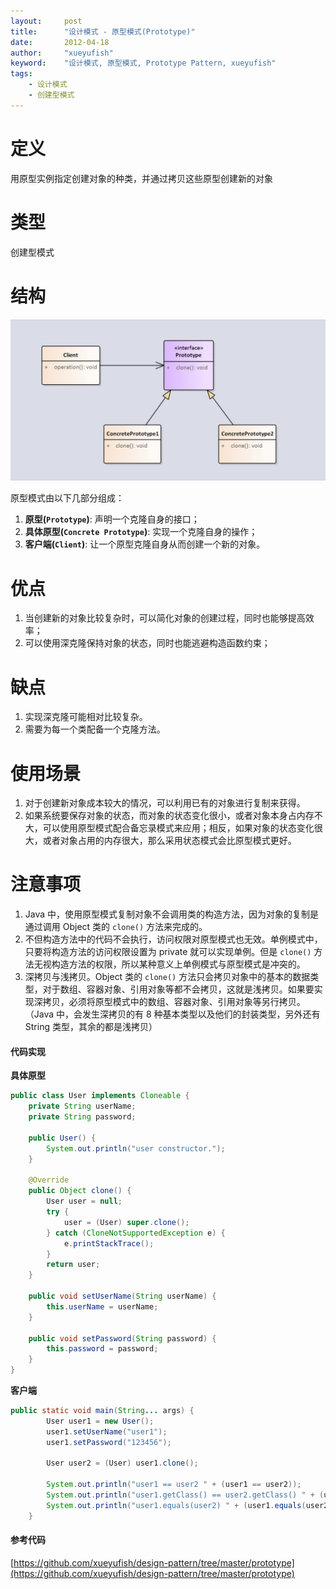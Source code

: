 ```yaml
---
layout:     post
title:      "设计模式 - 原型模式(Prototype)"
date:       2012-04-18
author:     "xueyufish"
keyword:    "设计模式, 原型模式, Prototype Pattern, xueyufish"
tags:
    - 设计模式
    - 创建型模式
---
```


# 定义
用原型实例指定创建对象的种类，并通过拷贝这些原型创建新的对象

# 类型
创建型模式

# 结构

![原型模式结构](/assets/attachment/design-pattern/560883237ff644668f99af1c053a5ff3.png)

原型模式由以下几部分组成：

1. **原型(`Prototype`)**: 声明一个克隆自身的接口；
2. **具体原型(`Concrete Prototype`)**: 实现一个克隆自身的操作；
3. **客户端(`Client`)**: 让一个原型克隆自身从而创建一个新的对象。

# 优点
1. 当创建新的对象比较复杂时，可以简化对象的创建过程，同时也能够提高效率；
2. 可以使用深克隆保持对象的状态，同时也能逃避构造函数约束；

# 缺点
1. 实现深克隆可能相对比较复杂。
2. 需要为每一个类配备一个克隆方法。

# 使用场景
1. 对于创建新对象成本较大的情况，可以利用已有的对象进行复制来获得。
2. 如果系统要保存对象的状态，而对象的状态变化很小，或者对象本身占内存不大，可以使用原型模式配合备忘录模式来应用；相反，如果对象的状态变化很大，或者对象占用的内存很大，那么采用状态模式会比原型模式更好。 

# 注意事项
1. Java 中，使用原型模式复制对象不会调用类的构造方法，因为对象的复制是通过调用 Object 类的 `clone()` 方法来完成的。
2. 不但构造方法中的代码不会执行，访问权限对原型模式也无效。单例模式中，只要将构造方法的访问权限设置为 private 就可以实现单例。但是 `clone()` 方法无视构造方法的权限，所以某种意义上单例模式与原型模式是冲突的。
3. 深拷贝与浅拷贝。Object 类的 `clone()` 方法只会拷贝对象中的基本的数据类型，对于数组、容器对象、引用对象等都不会拷贝，这就是浅拷贝。如果要实现深拷贝，必须将原型模式中的数组、容器对象、引用对象等另行拷贝。（Java 中，会发生深拷贝的有 8 种基本类型以及他们的封装类型，另外还有 String 类型，其余的都是浅拷贝）

#### 代码实现
**具体原型**
```java
public class User implements Cloneable {
    private String userName;
    private String password;

    public User() {
        System.out.println("user constructor.");
    }

    @Override
    public Object clone() {
        User user = null;
        try {
            user = (User) super.clone();
        } catch (CloneNotSupportedException e) {
            e.printStackTrace();
        }
        return user;
    }

    public void setUserName(String userName) {
        this.userName = userName;
    }

    public void setPassword(String password) {
        this.password = password;
    }
}
```

**客户端**
```java
public static void main(String... args) {
        User user1 = new User();
        user1.setUserName("user1");
        user1.setPassword("123456");

        User user2 = (User) user1.clone();

        System.out.println("user1 == user2 " + (user1 == user2));
        System.out.println("user1.getClass() == user2.getClass() " + (user1.getClass() == user2.getClass()));
        System.out.println("user1.equals(user2) " + (user1.equals(user2)));
    }
```

#### 参考代码
[https://github.com/xueyufish/design-pattern/tree/master/prototype](https://github.com/xueyufish/design-pattern/tree/master/prototype)